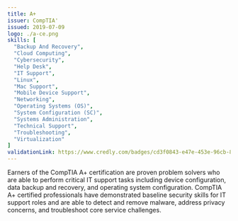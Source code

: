 ```yaml
---
title: A+
issuer: CompTIA'
issued: 2019-07-09
logo: ./a-ce.png
skills: [
  "Backup And Recovery",
  "Cloud Computing",
  "Cybersecurity",
  "Help Desk",
  "IT Support",
  "Linux",
  "Mac Support",
  "Mobile Device Support",
  "Networking",
  "Operating Systems (OS)",
  "System Configuration (SC)",
  "Systems Administration",
  "Technical Support",
  "Troubleshooting",
  "Virtualization"
]
validationLink: https://www.credly.com/badges/cd3f0843-e47e-453e-96cb-818b35039d96/public_url
---
```

Earners of the CompTIA A+ certification are proven problem solvers who are able to perform critical IT support tasks including device configuration, data backup and recovery, and operating system configuration. CompTIA A+ certified professionals have demonstrated baseline security skills for IT support roles and are able to detect and remove malware, address privacy concerns, and troubleshoot core service challenges.
